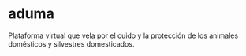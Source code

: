 # aduma
Plataforma virtual que vela por el cuido y la protección de los animales domésticos y silvestres domesticados.
